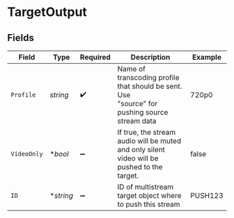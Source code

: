 # TargetOutput


## Fields

| Field                                                                                         | Type                                                                                          | Required                                                                                      | Description                                                                                   | Example                                                                                       |
| --------------------------------------------------------------------------------------------- | --------------------------------------------------------------------------------------------- | --------------------------------------------------------------------------------------------- | --------------------------------------------------------------------------------------------- | --------------------------------------------------------------------------------------------- |
| `Profile`                                                                                     | *string*                                                                                      | :heavy_check_mark:                                                                            | Name of transcoding profile that should be sent. Use<br/>"source" for pushing source stream data<br/> | 720p0                                                                                         |
| `VideoOnly`                                                                                   | **bool*                                                                                       | :heavy_minus_sign:                                                                            | If true, the stream audio will be muted and only silent<br/>video will be pushed to the target.<br/> | false                                                                                         |
| `ID`                                                                                          | **string*                                                                                     | :heavy_minus_sign:                                                                            | ID of multistream target object where to push this stream                                     | PUSH123                                                                                       |